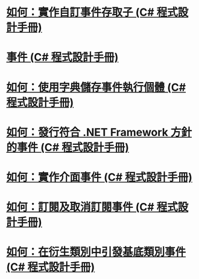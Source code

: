 # [如何：實作自訂事件存取子 (C# 程式設計手冊)](how-to-implement-custom-event-accessors.md)
# [事件 (C# 程式設計手冊)](index.md)
# [如何：使用字典儲存事件執行個體 (C# 程式設計手冊)](how-to-use-a-dictionary-to-store-event-instances.md)
# [如何：發行符合 .NET Framework 方針的事件 (C# 程式設計手冊)](how-to-publish-events-that-conform-to-net-framework-guidelines.md)
# [如何：實作介面事件 (C# 程式設計手冊)](how-to-implement-interface-events.md)
# [如何：訂閱及取消訂閱事件 (C# 程式設計手冊)](how-to-subscribe-to-and-unsubscribe-from-events.md)
# [如何：在衍生類別中引發基底類別事件 (C# 程式設計手冊)](how-to-raise-base-class-events-in-derived-classes.md)
